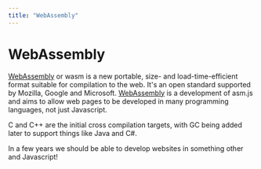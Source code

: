 ```yaml
---
title: "WebAssembly"
---
```

# WebAssembly

[WebAssembly](http://webassembly.org/) or wasm is a new portable, size- and load-time-efficient format suitable for compilation to the web.  It's an open standard supported by Mozilla, Google and Microsoft.  [WebAssembly](http://webassembly.org/) is a development of asm.js and aims to allow web pages to be developed in many programming languages, not just Javascript.

C and C++ are the initial cross compilation targets, with GC being added later to support things like Java and C#.

In a few years we should be able to develop websites in something other and Javascript!
